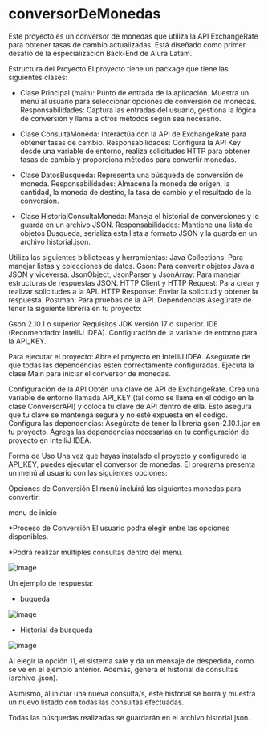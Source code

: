# conversorDeMonedas

Este proyecto es un conversor de monedas que utiliza la API ExchangeRate para obtener tasas de cambio actualizadas. Está diseñado como primer desafío de la especialización Back-End de Alura Latam.

Estructura del Proyecto
El proyecto tiene un package que tiene las siguientes clases:

* Clase Principal (main): Punto de entrada de la aplicación. Muestra un menú al usuario para seleccionar opciones de conversión de monedas. Responsabilidades: Captura las entradas del usuario, gestiona la lógica de conversión y llama a otros métodos según sea necesario.

* Clase ConsultaMoneda: Interactúa con la API de ExchangeRate para obtener tasas de cambio. Responsabilidades: Configura la API Key desde una variable de entorno, realiza solicitudes HTTP para obtener tasas de cambio y proporciona métodos para convertir monedas.

* Clase DatosBusqueda: Representa una búsqueda de conversión de moneda. Responsabilidades: Almacena la moneda de origen, la cantidad, la moneda de destino, la tasa de cambio y el resultado de la conversión.

* Clase HistorialConsultaMoneda: Maneja el historial de conversiones y lo guarda en un archivo JSON. Responsabilidades: Mantiene una lista de objetos Busqueda, serializa esta lista a formato JSON y la guarda en un archivo historial.json.

Utiliza las siguientes bibliotecas y herramientas:
Java Collections: Para manejar listas y colecciones de datos.
Gson: Para convertir objetos Java a JSON y viceversa.
JsonObject, JsonParser y JsonArray: Para manejar estructuras de respuestas JSON.
HTTP Client y HTTP Request: Para crear y realizar solicitudes a la API.
HTTP Response: Enviar la solicitud y obtener la respuesta.
Postman: Para pruebas de la API.
Dependencias
Asegúrate de tener la siguiente librería en tu proyecto:

Gson 2.10.1 o superior
Requisitos
JDK versión 17 o superior.
IDE (Recomendado: IntelliJ IDEA).
Configuración de la variable de entorno para la API_KEY.

Para ejecutar el proyecto: Abre el proyecto en IntelliJ IDEA. Asegúrate de que todas las dependencias estén correctamente configuradas. Ejecuta la clase Main para iniciar el conversor de monedas.

Configuración de la API
Obtén una clave de API de ExchangeRate.
Crea una variable de entorno llamada API_KEY (tal como se llama en el código en la clase ConversorAPI) y coloca tu clave de API dentro de ella.
Esto asegura que tu clave se mantenga segura y no esté expuesta en el código.
Configura las dependencias:
Asegúrate de tener la librería gson-2.10.1.jar en tu proyecto. Agrega las dependencias necesarias en tu configuración de proyecto en IntelliJ IDEA.

Forma de Uso
Una vez que hayas instalado el proyecto y configurado la API_KEY, puedes ejecutar el conversor de monedas. El programa presenta un menú al usuario con las siguientes opciones:

Opciones de Conversión
El menú incluirá las siguientes monedas para convertir:

menu de inicio

*Proceso de Conversión
El usuario podrá elegir entre las opciones disponibles.

*Podrá realizar múltiples consultas dentro del menú.

![image](https://github.com/user-attachments/assets/b1c48098-9f9b-42b7-b308-24a45b929f6f)




Un ejemplo de respuesta:

* buqueda

![image](https://github.com/user-attachments/assets/b91803a5-1b1c-46d9-9029-28bb4013f8a5)

* Historial de busqueda

![image](https://github.com/user-attachments/assets/d305cfd2-399d-4ea4-ae1c-c11b851510ce)


Al elegir la opción 11, el sistema sale y da un mensaje de despedida, como se ve en el ejemplo anterior. Además, genera el historial de consultas (archivo .json).

Asimismo, al iniciar una nueva consulta/s, este historial se borra y muestra un nuevo listado con todas las consultas efectuadas.

Todas las búsquedas realizadas se guardarán en el archivo historial.json.
